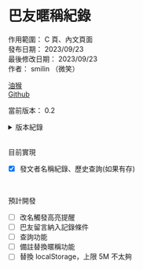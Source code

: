 # 巴友暱稱紀錄

作用範圍： C 頁、內文頁面  
發布日期： 2023/09/23  
最後修改日期： 2023/09/23  
作者： smilin （微笑）

[油猴](https://greasyfork.org/zh-TW/scripts/475916-%E5%B7%B4%E5%8F%8B%E6%9A%B1%E7%A8%B1%E7%B4%80%E9%8C%84)  
[Github](https://github.com/Mr-Smilin/bahamut-name-record)

當前版本： 0.2

<details> <summary>版本紀錄</summary>  
  
0.1： 初版上傳  
0.2： 調整代碼，jquery 全面替換成純 javascript，html結構生成代碼調整  
  
</details>
  
<br>

目前實現

- [x] 發文者名稱紀錄、歷史查詢(如果有存)

<br>

預計開發

- [ ] 改名觸發高亮提醒
- [ ] 巴友留言納入記錄條件
- [ ] 查詢功能
- [ ] 備註替換暱稱功能
- [ ] 替換 localStorage，上限 5M 不太夠

